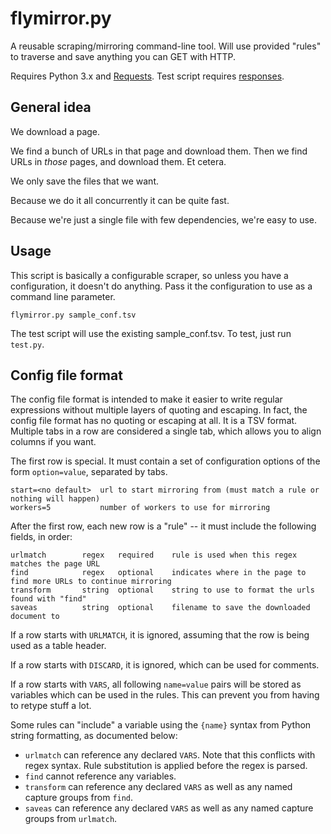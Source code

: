 flymirror.py
============

A reusable scraping/mirroring command-line tool. Will use provided "rules" to traverse and save anything you can GET with HTTP.

Requires Python 3.x and [Requests](http://docs.python-requests.org/en/latest/). Test script requires [responses](https://github.com/getsentry/responses).


General idea
------------

We download a page.

We find a bunch of URLs in that page and download them. Then we find URLs in *those* pages, and download them. Et cetera.

We only save the files that we want.

Because we do it all concurrently it can be quite fast.

Because we're just a single file with few dependencies, we're easy to use.


Usage
-----

This script is basically a configurable scraper, so unless you have a configuration, it doesn't do anything. Pass it the configuration to use as a command line parameter.

    flymirror.py sample_conf.tsv

The test script will use the existing sample_conf.tsv. To test, just run `test.py`.


Config file format
------------------

The config file format is intended to make it easier to write regular expressions without multiple layers of quoting and escaping. In fact, the config file format has no quoting or escaping at all. It is a TSV format. Multiple tabs in a row are considered a single tab, which allows you to align columns if you want.

The first row is special. It must contain a set of configuration options of the form `option=value`, separated by tabs.

    start=<no default>	url to start mirroring from (must match a rule or nothing will happen)
    workers=5		    number of workers to use for mirroring

After the first row, each new row is a "rule" -- it must include the following fields, in order:

    urlmatch		regex	required	rule is used when this regex matches the page URL
    find			regex	optional	indicates where in the page to find more URLs to continue mirroring
    transform		string	optional	string to use to format the urls found with "find"
    saveas		    string	optional	filename to save the downloaded document to

If a row starts with `URLMATCH`, it is ignored, assuming that the row is being used as a table header.

If a row starts with `DISCARD`, it is ignored, which can be used for comments.

If a row starts with `VARS`, all following `name=value` pairs will be stored as variables which can be used in the rules. This can prevent you from having to retype stuff a lot.

Some rules can "include" a variable using the `{name}` syntax from Python string formatting, as documented below:

* `urlmatch` can reference any declared `VARS`. Note that this conflicts with regex syntax. Rule substitution is applied before the regex is parsed.
* `find` cannot reference any variables.
* `transform` can reference any declared `VARS` as well as any named capture groups from `find`.
* `saveas` can reference any declared `VARS` as well as any named capture groups from `urlmatch`.
